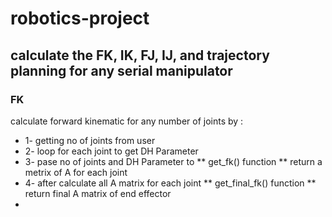 # robotics-project
## calculate the FK, IK, FJ, IJ, and trajectory planning for any serial manipulator


### FK
calculate forward kinematic for any number of joints by :
- 1- getting no of joints from user
- 2- loop for each joint to get DH Parameter
- 3- pase no of joints and DH Parameter to ** get_fk() function ** return a metrix of A for each joint
- 4- after calculate all A matrix for each joint ** get_final_fk() function ** return final A matrix of end effector
-
